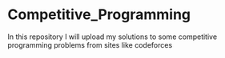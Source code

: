# Competitive_Programming

In this repository I will upload my solutions to some competitive programming problems from sites like codeforces